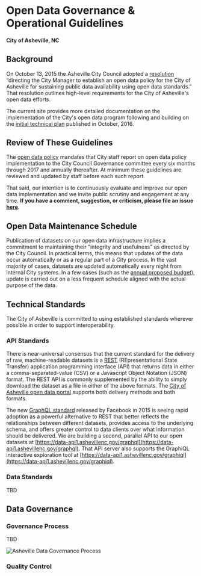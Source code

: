 # Open Data Governance & Operational Guidelines
#### City of Asheville, NC

## Background
On October 13, 2015 the Asheville City Council adopted a [resolution](http://coablog.ashevillenc.gov/wp-content/uploads/2016/02/Resolution-No.-15-189.pdf) “directing the City Manager to establish an open data policy for the City of Asheville for sustaining public data availability using open data standards.” That resolution outlines high-level requirements for the City of Asheville's open data efforts.

The current site provides more detailed documentation on the implementation of the City's open data program following and building on the [initial technical plan](https://github.com/cityofasheville/open-data-portal-technical-plan-2016) published in October, 2016.

## Review of These Guidelines
The [open data policy](http://coablog.ashevillenc.gov/wp-content/uploads/2016/02/Resolution-No.-15-189.pdf) mandates that City staff report on open data policy implementation to the City Council Governance committee every six months through 2017 and annually thereafter. At minimum these guidelines are reviewed and updated by staff before each such report.

That said, our intention is to continuously evaluate and improve our open data implementation and we invite public scrutiny and engagement at any time. __If you have a comment, suggestion, or criticism, please file an issue [here](https://github.com/cityofasheville/open-data-governance-and-ops-guidelines/issues)__.

## Open Data Maintenance Schedule
Publication of datasets on our open data infrastructure implies a commitment to maintaining their "integrity and usefulness" as directed by the City Council. In practical terms, this means that updates of the data occur automatically or as a regular part of a City process. In the vast majority of cases, datasets are updated automatically every night from internal City systems. In a few cases (such as the [annual proposed budget](http://data.ashevillenc.gov/datasets/6dbc7cc5c7614003a388a614124f00fb_1)), update is carried out on a less frequent schedule aligned with the actual purpose of the data.

## Technical Standards
The City of Asheville is committed to using established standards wherever possible in order to support interoperability.

### API Standards
There is near-universal consensus that the current standard for the delivery of raw, machine-readable datasets is a [REST](https://en.wikipedia.org/wiki/Representational_state_transfer) (REpresentational State Transfer) application programming interface (API) that returns data in either a comma-separated-value (CSV) or a Javascript Object Notation (JSON) format. The REST API is commonly supplemented by the ability to simply download the dataset as a file in either of the above formats. The [City of Asheville open data portal](http://data.ashevillenc.gov/) supports both delivery methods and both formats.

The new [GraphQL standard](http://graphql.org/) released by Facebook in 2015 is seeing rapid adoption as a powerful alternative to REST that better reflects the relationships between different datasets, provides access to the underlying schema,  and offers greater control to data clients over what information should be delivered. We are building a second, parallel API to our open datasets at [https://data-api1.ashevillenc.gov/graphql](https://data-api1.ashevillenc.gov/graphql). That API server also supports the GraphiQL interactive exploration tool at [https://data-api1.ashevillenc.gov/graphiql](https://data-api1.ashevillenc.gov/graphiql).

### Data Standards
TBD

## Data Governance

### Governance Process
TBD

![Asheville Data Governance Process](./coa_data_governance_framework.png "Asheville Data Governance Process")

### Quality Control
